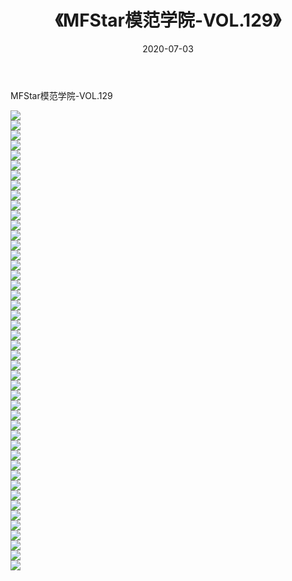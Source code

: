 ﻿---
layout: post
title:  《MFStar模范学院-VOL.129》
date:   2020-07-03
img: http://img.660000.xyz/Sharelink/网络美图/2020/MFStar模范学院-VOL.129/000.jpg
categories: [美女, 清纯, 唯美]
---

MFStar模范学院-VOL.129

  ![](http://img.660000.xyz/Sharelink/网络美图/2020/MFStar模范学院-VOL.129/001.jpg) <br> ![](http://img.660000.xyz/Sharelink/网络美图/2020/MFStar模范学院-VOL.129/002.jpg) <br> ![](http://img.660000.xyz/Sharelink/网络美图/2020/MFStar模范学院-VOL.129/003.jpg) <br> ![](http://img.660000.xyz/Sharelink/网络美图/2020/MFStar模范学院-VOL.129/004.jpg) <br> ![](http://img.660000.xyz/Sharelink/网络美图/2020/MFStar模范学院-VOL.129/005.jpg) <br> ![](http://img.660000.xyz/Sharelink/网络美图/2020/MFStar模范学院-VOL.129/006.jpg) <br> ![](http://img.660000.xyz/Sharelink/网络美图/2020/MFStar模范学院-VOL.129/007.jpg) <br> ![](http://img.660000.xyz/Sharelink/网络美图/2020/MFStar模范学院-VOL.129/008.jpg) <br> ![](http://img.660000.xyz/Sharelink/网络美图/2020/MFStar模范学院-VOL.129/009.jpg) <br> ![](http://img.660000.xyz/Sharelink/网络美图/2020/MFStar模范学院-VOL.129/010.jpg) <br> ![](http://img.660000.xyz/Sharelink/网络美图/2020/MFStar模范学院-VOL.129/011.jpg) <br> ![](http://img.660000.xyz/Sharelink/网络美图/2020/MFStar模范学院-VOL.129/012.jpg) <br> ![](http://img.660000.xyz/Sharelink/网络美图/2020/MFStar模范学院-VOL.129/013.jpg) <br> ![](http://img.660000.xyz/Sharelink/网络美图/2020/MFStar模范学院-VOL.129/014.jpg) <br> ![](http://img.660000.xyz/Sharelink/网络美图/2020/MFStar模范学院-VOL.129/015.jpg) <br> ![](http://img.660000.xyz/Sharelink/网络美图/2020/MFStar模范学院-VOL.129/016.jpg) <br> ![](http://img.660000.xyz/Sharelink/网络美图/2020/MFStar模范学院-VOL.129/017.jpg) <br> ![](http://img.660000.xyz/Sharelink/网络美图/2020/MFStar模范学院-VOL.129/018.jpg) <br> ![](http://img.660000.xyz/Sharelink/网络美图/2020/MFStar模范学院-VOL.129/019.jpg) <br> ![](http://img.660000.xyz/Sharelink/网络美图/2020/MFStar模范学院-VOL.129/020.jpg) <br> ![](http://img.660000.xyz/Sharelink/网络美图/2020/MFStar模范学院-VOL.129/021.jpg) <br> ![](http://img.660000.xyz/Sharelink/网络美图/2020/MFStar模范学院-VOL.129/022.jpg) <br> ![](http://img.660000.xyz/Sharelink/网络美图/2020/MFStar模范学院-VOL.129/023.jpg) <br> ![](http://img.660000.xyz/Sharelink/网络美图/2020/MFStar模范学院-VOL.129/024.jpg) <br> ![](http://img.660000.xyz/Sharelink/网络美图/2020/MFStar模范学院-VOL.129/025.jpg) <br> ![](http://img.660000.xyz/Sharelink/网络美图/2020/MFStar模范学院-VOL.129/026.jpg) <br> ![](http://img.660000.xyz/Sharelink/网络美图/2020/MFStar模范学院-VOL.129/027.jpg) <br> ![](http://img.660000.xyz/Sharelink/网络美图/2020/MFStar模范学院-VOL.129/028.jpg) <br> ![](http://img.660000.xyz/Sharelink/网络美图/2020/MFStar模范学院-VOL.129/029.jpg) <br> ![](http://img.660000.xyz/Sharelink/网络美图/2020/MFStar模范学院-VOL.129/030.jpg) <br> ![](http://img.660000.xyz/Sharelink/网络美图/2020/MFStar模范学院-VOL.129/031.jpg) <br> ![](http://img.660000.xyz/Sharelink/网络美图/2020/MFStar模范学院-VOL.129/032.jpg) <br> ![](http://img.660000.xyz/Sharelink/网络美图/2020/MFStar模范学院-VOL.129/033.jpg) <br> ![](http://img.660000.xyz/Sharelink/网络美图/2020/MFStar模范学院-VOL.129/034.jpg) <br> ![](http://img.660000.xyz/Sharelink/网络美图/2020/MFStar模范学院-VOL.129/035.jpg) <br> ![](http://img.660000.xyz/Sharelink/网络美图/2020/MFStar模范学院-VOL.129/036.jpg) <br> ![](http://img.660000.xyz/Sharelink/网络美图/2020/MFStar模范学院-VOL.129/037.jpg) <br> ![](http://img.660000.xyz/Sharelink/网络美图/2020/MFStar模范学院-VOL.129/038.jpg) <br> ![](http://img.660000.xyz/Sharelink/网络美图/2020/MFStar模范学院-VOL.129/039.jpg) <br> ![](http://img.660000.xyz/Sharelink/网络美图/2020/MFStar模范学院-VOL.129/040.jpg) <br> ![](http://img.660000.xyz/Sharelink/网络美图/2020/MFStar模范学院-VOL.129/041.jpg) <br> ![](http://img.660000.xyz/Sharelink/网络美图/2020/MFStar模范学院-VOL.129/042.jpg) <br> ![](http://img.660000.xyz/Sharelink/网络美图/2020/MFStar模范学院-VOL.129/043.jpg) <br> ![](http://img.660000.xyz/Sharelink/网络美图/2020/MFStar模范学院-VOL.129/044.jpg) <br> ![](http://img.660000.xyz/Sharelink/网络美图/2020/MFStar模范学院-VOL.129/045.jpg) <br> ![](http://img.660000.xyz/Sharelink/网络美图/2020/MFStar模范学院-VOL.129/046.jpg) <br>